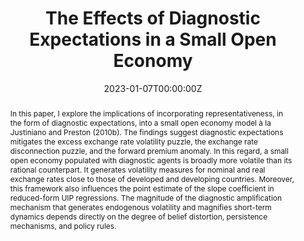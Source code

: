 ---
title: 'The Effects of Diagnostic Expectations in a Small Open Economy'

# Authors
# If you created a profile for a user (e.g. the default `admin` user), write the username (folder name) here
# and it will be replaced with their full name and linked to their profile.
authors: 
- Marcos Gaspar Montenegro Calvimonte

# Author notes (optional)
#author_notes: Marcos Gaspar Montenegro Calvimonte
#  - 'Equal contribution'
#  - 'Equal contribution'
date: '2023-01-07T00:00:00Z'
#doi: ""

# Schedule page publish date (NOT publication's date).
#publishDate: "2017-01-01T00:00:00Z"

# Publication type.
# Accepts a single type but formatted as a YAML list (for Hugo requirements).
# Enter a publication type from the CSL standard.
#publication_types: ["article"] (This get the preprint!)

# Publication name and optional abbreviated publication name.
#publication: 
#publication_short:
abstract: In this paper, I explore the implications of incorporating representativeness, in the form of diagnostic expectations, into a small open economy model à la Justiniano and Preston (2010b). The findings suggest diagnostic expectations mitigates the excess exchange rate volatility puzzle, the exchange rate disconnection puzzle, and the forward premium anomaly. In this regard, a small open economy populated with diagnostic agents is broadly more volatile than its rational counterpart. It generates volatility measures for nominal and real exchange rates close to those of developed and developing countries. Moreover, this framework also influences the point estimate of the slope coefficient in reduced-form UIP regressions. The magnitude of the diagnostic amplification mechanism that generates endogenous volatility and magnifies short-term dynamics depends directly on the degree of belief distortion, persistence mechanisms, and policy rules.

# Summary. An optional shortened abstract.
#summary: 

tags:
- Diagnostic Expectations
- Open Economy Model
- Exchange Rate

featured: true

#links:
#- name: 
#  url: 
#url_pdf: 
#url_code: 
#url_dataset: ''
#url_poster: ''
#url_project: ''
#url_slides: ''
#url_source: ''
#url_video: ''

# Featured image
# To use, add an image named `featured.jpg/png` to your page's folder. 
#image:
#  caption: 
#  focal_point: ""
#  preview_only: false

# Associated Projects (optional).
#   Associate this publication with one or more of your projects.
#   Simply enter your project's folder or file name without extension.
#   E.g. `internal-project` references `content/project/internal-project/index.md`.
#   Otherwise, set `projects: []`.
#projects: []
#- internal-project

# Slides (optional).
#   Associate this publication with Markdown slides.
#   Simply enter your slide deck's filename without extension.
#   E.g. `slides: "example"` references `content/slides/example/index.md`.
#   Otherwise, set `slides: ""`.
#slides: example
---